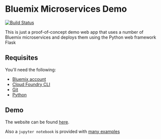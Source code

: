 # Bluemix Microservices Demo

[![Build Status](https://travis-ci.org/JJGO/bluemix-project.svg?branch=master)](https://travis-ci.org/JJGO/bluemix-project)

This is just a proof-of-concept demo web app that uses a number of Bluemix microservices and deploys them using the Python web framework Flask


## Requisites

You'll need the following:
* [Bluemix account](https://console.ng.bluemix.net/registration/)
* [Cloud Foundry CLI](https://github.com/cloudfoundry/cli#downloads)
* [Git](https://git-scm.com/downloads)
* [Python](https://www.python.org/downloads/)

## Demo

The website can be found [here](http://bluemix-project.eu-gb.mybluemix.net/).

Also a `jupyter notebook` is provided with [many examples](http://nbviewer.ipython.org/github/JJGO/bluemix-project/blob/master/bluemix-services.ipynb)